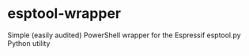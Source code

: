 # esptool-wrapper
Simple (easily audited) PowerShell wrapper for the Espressif esptool.py Python utility
